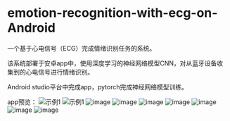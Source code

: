 # emotion-recognition-with-ecg-on-Android

一个基于心电信号（ECG）完成情绪识别任务的系统。

该系统部署于安卓app中，使用深度学习的神经网络模型CNN，对从蓝牙设备收集到的心电信号进行情绪识别。

Android studio平台中完成app，pytorch完成神经网络模型训练。

app预览：
![示例1](https://github.com/LT2120/emotion-recognition-with-ecg-on-Android/blob/main/preview/blue.gif)
![示例1](https://github.com/LT2120/emotion-recognition-with-ecg-on-Android/blob/main/preview/blue.gif#pic_center#width-full "123")
![image](preview/login.gif#pic_center#width-full)
![image](preview/main.gif#pic_center#width-full)
![image](preview/menu.gif#pic_center#width-full)
![image](preview/warn.gif#pic_center#width-full)
![image](preview/blue.gif#pic_center#width-full)
![image](preview/history.gif#pic_center#width-full)
![image](preview/intro.gif#pic_center#width-full)

